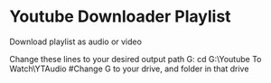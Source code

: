 # Youtube Downloader Playlist
 Download playlist as audio or video
 
 Change these lines to your desired output path
  G:
  cd G:\Youtube To Watch\YTAudio
#Change G to your drive, and folder in that drive
